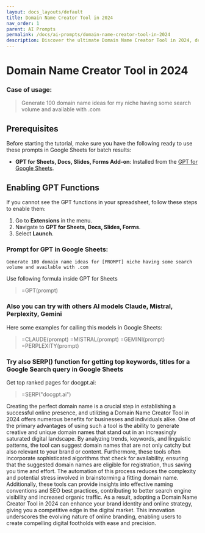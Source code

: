 ```yaml
---
layout: docs_layouts/default
title: Domain Name Creator Tool in 2024
nav_order: 1
parent: AI Prompts
permalink: /docs/ai-prompts/domain-name-creator-tool-in-2024
description: Discover the ultimate Domain Name Creator Tool in 2024, designed to simplify your brand's online identity. Generate unique, catchy domain names effortlessly to boost your SEO and online visibility. Stay ahead of the competition with this innovative tool, perfect for entrepreneurs and businesses alike.
---
```


# Domain Name Creator Tool in 2024

### Case of usage:
> Generate 100 domain name ideas for my niche having some search volume and available with .com

## Prerequisites

Before starting the tutorial, make sure you have the following ready to use these prompts in Google Sheets for batch results:

- **GPT for Sheets, Docs, Slides, Forms Add-on**: Installed from the [GPT for Google Sheets](https://workspace.google.com/u/0/marketplace/app/gpt_for_sheets_docs_forms_slides/466607203252).

## Enabling GPT Functions

If you cannot see the GPT functions in your spreadsheet, follow these steps to enable them:

1. Go to **Extensions** in the menu.
2. Navigate to **GPT for Sheets, Docs, Slides, Forms**.
3. Select **Launch**.


### Prompt for GPT in Google Sheets:
```shell
Generate 100 domain name ideas for [PROMPT] niche having some search volume and available with .com
```

Use following formula inside GPT for Sheets
> =GPT(prompt)

### Also you can try with others AI models Claude, Mistral, Perplexity, Gemini
Here some examples for calling this models in Google Sheets:

> =CLAUDE(prompt)
> =MISTRAL(prompt)
> =GEMINI(prompt)
> =PERPLEXITY(prompt)


### Try also SERP() function for getting top keywords, titles for a Google Search query in Google Sheets

Get top ranked pages for docgpt.ai:

> =SERP("docgpt.ai")



Creating the perfect domain name is a crucial step in establishing a successful online presence, and utilizing a Domain Name Creator Tool in 2024 offers numerous benefits for businesses and individuals alike. One of the primary advantages of using such a tool is the ability to generate creative and unique domain names that stand out in an increasingly saturated digital landscape. By analyzing trends, keywords, and linguistic patterns, the tool can suggest domain names that are not only catchy but also relevant to your brand or content. Furthermore, these tools often incorporate sophisticated algorithms that check for availability, ensuring that the suggested domain names are eligible for registration, thus saving you time and effort. The automation of this process reduces the complexity and potential stress involved in brainstorming a fitting domain name. Additionally, these tools can provide insights into effective naming conventions and SEO best practices, contributing to better search engine visibility and increased organic traffic. As a result, adopting a Domain Name Creator Tool in 2024 can enhance your brand identity and online strategy, giving you a competitive edge in the digital market. This innovation underscores the evolving nature of online branding, enabling users to create compelling digital footholds with ease and precision.
